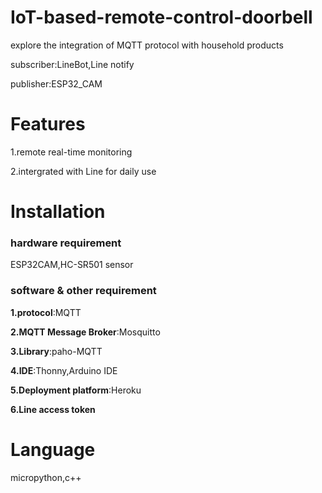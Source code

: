 # IoT-based-remote-control-doorbell
explore the integration of MQTT protocol with household products

subscriber:LineBot,Line notify

publisher:ESP32_CAM

# Features
1.remote real-time monitoring

2.intergrated with Line for daily use


# Installation
### hardware requirement
ESP32CAM,HC-SR501 sensor
### software & other requirement
**1.protocol**:MQTT

**2.MQTT Message Broker**:Mosquitto

**3.Library**:paho-MQTT

**4.IDE**:Thonny,Arduino IDE

**5.Deployment platform**:Heroku

**6.Line access token**

# Language 
micropython,c++




